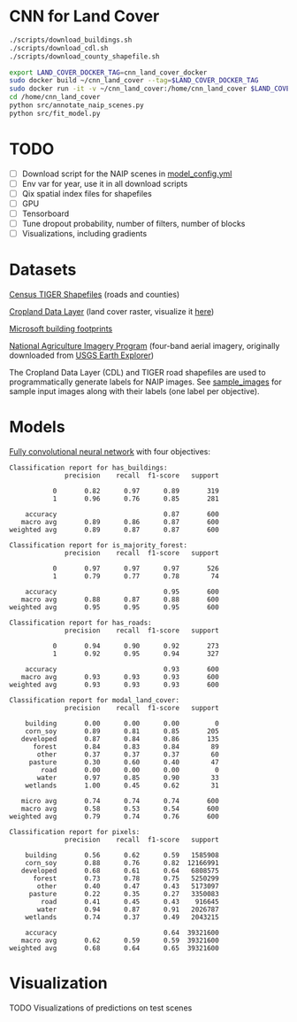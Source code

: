 # CNN for Land Cover

```bash
./scripts/download_buildings.sh
./scripts/download_cdl.sh
./scripts/download_county_shapefile.sh
```

```bash
export LAND_COVER_DOCKER_TAG=cnn_land_cover_docker
sudo docker build ~/cnn_land_cover --tag=$LAND_COVER_DOCKER_TAG
sudo docker run -it -v ~/cnn_land_cover:/home/cnn_land_cover $LAND_COVER_DOCKER_TAG bash
cd /home/cnn_land_cover
python src/annotate_naip_scenes.py
python src/fit_model.py
```

# TODO

* [ ] Download script for the NAIP scenes in [model_config.yml](config/model_config.yml)
* [ ] Env var for year, use it in all download scripts
* [ ] Qix spatial index files for shapefiles
* [ ] GPU
* [ ] Tensorboard
* [ ] Tune dropout probability, number of filters, number of blocks
* [ ] Visualizations, including gradients

# Datasets

[Census TIGER Shapefiles](https://www.census.gov/geo/maps-data/data/tiger-line.html) (roads and counties)

[Cropland Data Layer](https://www.nass.usda.gov/Research_and_Science/Cropland/Release/) (land cover raster, visualize it [here](https://nassgeodata.gmu.edu/CropScape/))

[Microsoft building footprints](https://github.com/microsoft/USBuildingFootprints)

[National Agriculture Imagery Program](https://www.fsa.usda.gov/programs-and-services/aerial-photography/imagery-programs/naip-imagery/) (four-band aerial imagery, originally downloaded from [USGS Earth Explorer](https://earthexplorer.usgs.gov/?))

The Cropland Data Layer (CDL) and TIGER road shapefiles are used to programmatically generate
labels for NAIP images. See [sample_images](sample_images) for sample input images along
with their labels (one label per objective).

# Models

[Fully convolutional neural network](src/cnn.py) with four objectives:

```
Classification report for has_buildings:
              precision    recall  f1-score   support

           0       0.82      0.97      0.89       319
           1       0.96      0.76      0.85       281

    accuracy                           0.87       600
   macro avg       0.89      0.86      0.87       600
weighted avg       0.89      0.87      0.87       600

Classification report for is_majority_forest:
              precision    recall  f1-score   support

           0       0.97      0.97      0.97       526
           1       0.79      0.77      0.78        74

    accuracy                           0.95       600
   macro avg       0.88      0.87      0.88       600
weighted avg       0.95      0.95      0.95       600

Classification report for has_roads:
              precision    recall  f1-score   support

           0       0.94      0.90      0.92       273
           1       0.92      0.95      0.94       327

    accuracy                           0.93       600
   macro avg       0.93      0.93      0.93       600
weighted avg       0.93      0.93      0.93       600

Classification report for modal_land_cover:
              precision    recall  f1-score   support

    building       0.00      0.00      0.00         0
    corn_soy       0.89      0.81      0.85       205
   developed       0.87      0.84      0.86       135
      forest       0.84      0.83      0.84        89
       other       0.37      0.37      0.37        60
     pasture       0.30      0.60      0.40        47
        road       0.00      0.00      0.00         0
       water       0.97      0.85      0.90        33
    wetlands       1.00      0.45      0.62        31

   micro avg       0.74      0.74      0.74       600
   macro avg       0.58      0.53      0.54       600
weighted avg       0.79      0.74      0.76       600

Classification report for pixels:
              precision    recall  f1-score   support

    building       0.56      0.62      0.59   1585908
    corn_soy       0.88      0.76      0.82  12166991
   developed       0.68      0.61      0.64   6808575
      forest       0.73      0.78      0.75   5250299
       other       0.40      0.47      0.43   5173097
     pasture       0.22      0.35      0.27   3350083
        road       0.41      0.45      0.43    916645
       water       0.94      0.87      0.91   2026787
    wetlands       0.74      0.37      0.49   2043215

    accuracy                           0.64  39321600
   macro avg       0.62      0.59      0.59  39321600
weighted avg       0.68      0.64      0.65  39321600
```

# Visualization

TODO Visualizations of predictions on test scenes